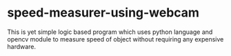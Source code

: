 # speed-measurer-using-webcam
This is yet simple logic based program which uses python language and opencv module to measure speed of object without requiring any expensive hardware.
